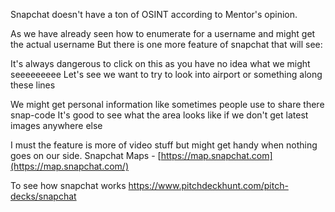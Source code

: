 Snapchat doesn't have a ton of OSINT according to Mentor's opinion.

As we have already seen how to enumerate for a username and might get the actual username
But there is one more feature of snapchat that will see:

It's always dangerous to click on this as you have no idea what we might seeeeeeeee
Let's see we want to try to look into airport or something along these lines

We might get personal information like sometimes people use to share there snap-code
It's good to see what the area looks like if we don't get latest images anywhere else

I must the feature is more of video stuff but might get handy when nothing goes on our side.
Snapchat Maps - [https://map.snapchat.com](https://map.snapchat.com/)

To see how snapchat works
https://www.pitchdeckhunt.com/pitch-decks/snapchat

